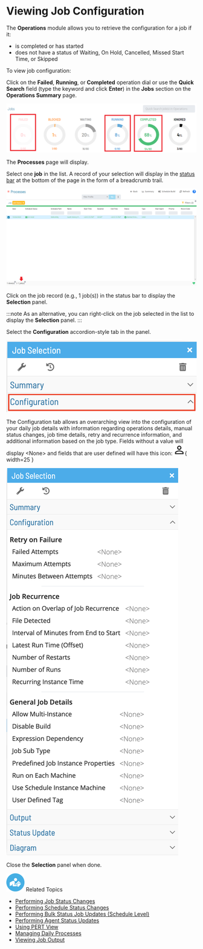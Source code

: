 # Viewing Job Configuration

The **Operations** module allows you to retrieve the configuration for
a job if it:

- is completed or has started
- does not have a status of Waiting, On Hold, Cancelled, Missed
    Start Time, or Skipped

To view job configuration:

Click on the **Failed**, **Running**, or **Completed** operation dial or
use the **Quick Search** field (type the keyword and click **Enter**) in
the **Jobs** section on the **Operations Summary** page.

![Jobs Operation Dials](../Resources/Images/SM/Job-Operation-Dials2.png "Jobs Operation Dials")

The **Processes** page will display.

Select one **job** in the list. A record of your selection will display
in the [status bar](SM-UI-Layout.md#Status) at the bottom of the
page in the form of a breadcrumb trail.

![Job Processes](../Resources/Images/SM/Job-Processes2.png "Job Processes")

Click on the job record (e.g., 1 job(s)) in the status bar to display
the **Selection** panel.

:::note
As an alternative, you can right-click on the job selected in the list to display the **Selection** panel.
:::

Select the **Configuration** accordion-style tab in the panel.

![Job Configuration Tab in Operations](../Resources/Images/SM/Job-Configuration-Tab.png "Job Configuration Tab in Operations")

The Configuration tab allows an overarching view into the configuration of your daily job details with information regarding operations details, manual status changes, job time details, retry and recurrence information, and additional information based on the job type. Fields without a value will display \<None\> and fields that are user defined will have this icon: !["User defined" icon](../Resources/Images/user-defined-icon.png "User defined icon"){ width=25 }

![Job Configuration Panel in Operations](../Resources/Images/SM/Job-Configuration-Panel.png "Job Configuration Panel in Operations")

Close the **Selection** panel when done.

![White "person reading" icon on blue circular background](../Resources/Images/moreinfo-icon(48x48).png "More Info icon")
Related Topics

- [Performing Job Status     Changes](Performing-Job-Status-Changes.md)
- [Performing Schedule Status     Changes](Performing-Schedule-Status-Changes.md)
- [Performing Bulk Status Job Updates (Schedule     Level)](Performing-Bulk-Job-Status-Updates-Schedule-Level.md)
- [Performing Agent Status     Updates](Performing-Agent-Status-Updates.md)
- [Using PERT View](Using-PERT-View.md)
- [Managing Daily Processes](Managing-Daily-Processes.md)
- [Viewing Job Output](Viewing-Job-Output.md)
